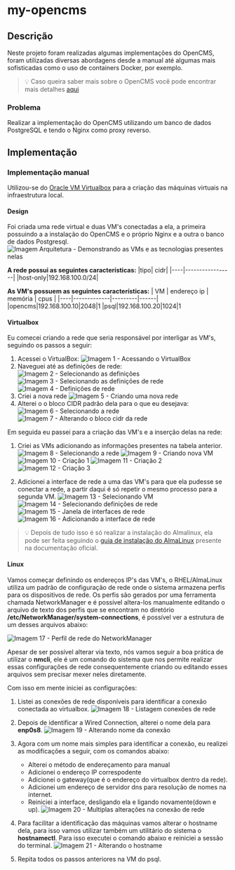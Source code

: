 # my-opencms

## Descrição 
Neste projeto foram realizadas algumas implementações do OpenCMS, foram 
utilizadas diversas abordagens desde a manual até algumas mais sofisticadas como
o uso de containers Docker, por exemplo.

>:bulb: Caso queira saber mais sobre o OpenCMS você pode encontrar mais detalhes
[aqui](https://documentation.opencms.org/opencms-documentation/introduction/get-started/)

### Problema
Realizar a implementação do OpenCMS utilizando um banco de dados PostgreSQL
e tendo o Nginx como proxy reverso.

## Implementação

### Implementação manual
Utilizou-se do [Oracle VM Virtualbox](https://www.virtualbox.org/manual/UserManual.html)
para a criação das máquinas virtuais na infraestrutura local.

#### **Design**
Foi criada uma rede virtual e duas VM's conectadas a ela, a primeira possuindo a a instalação do OpenCMS e o próprio Nginx e a outra o banco de dados Postgresql.
![Imagem Arquitetura - Demonstrando as VMs e as tecnologias presentes nelas](imagens/imp-manual-arq.png)

**A rede possui as seguintes características:**
|tipo| cidr|
|----|-----------------|
|host-only|192.168.100.0/24|

**As VM's possuem as seguintes características:**
| VM | endereço ip | memória | cpus |
|----|-------------|---------|------|
|opencms|192.168.100.10|2048|1
|psql|192.168.100.20|1024|1

#### Virtualbox
Eu comecei criando a rede que seria responsável por interligar as VM's, 
seguindo os passos a seguir:
1. Acessei o VirtualBox:
![Imagem 1 - Acessando o VirtualBox](imagens/imp-manual-1.png)
2. Naveguei até as definições de rede:
![Imagem 2 - Selecionando as definições](imagens/imp-manual-2.png)
![Imagem 3 - Selecionando as definições de rede](imagens/imp-manual-3.png)
![Imagem 4 - Definições de rede](imagens/imp-manual-4.png)
3. Criei a nova rede
![Imagem 5 - Criando uma nova rede](imagens/imp-manual-5.png)
4. Alterei o o bloco CIDR padrão dela para o que eu desejava:
![Imagem 6 - Selecionando a rede](imagens/imp-manual-6.png)
![Imagem 7 - Alterando o bloco cidr da rede](imagens/imp-manual-7.png)

Em seguida eu passei para a criação das VM's e a inserção delas na rede:
1. Criei as VMs adicionando as informações presentes na tabela anterior.
![Imagem 8 - Selecionando a rede](imagens/imp-manual-8.png)
![Imagem 9 - Criando nova VM](imagens/imp-manual-9.png)
![Imagem 10 - Criação 1](imagens/imp-manual-10.png)
![Imagem 11 - Criação 2](imagens/imp-manual-11.png)
![Imagem 12 - Criação 3](imagens/imp-manual-12.png)

2. Adicionei a interface de rede a uma das VM's para que ela pudesse se conectar
a rede, a partir daqui é só repetir o mesmo processo para a segunda VM.
![Imagem 13 - Selecionando VM](imagens/imp-manual-13.png)
![Imagem 14 - Selecionando definições de rede](imagens/imp-manual-14.png)
![Imagem 15 - Janela de interfaces de rede ](imagens/imp-manual-15.png)
![Imagem 16 - Adicionando a interface de rede](imagens/imp-manual-16.png)

>:bulb: Depois de tudo isso é só realizar a instalação do Almalinux, ela pode ser feita seguindo
o  [guia de instalação do AlmaLinux](https://wiki.almalinux.org/documentation/installation-guide.html#installation) presente na documentação oficial.

#### Linux
Vamos começar definindo os endereços IP's das VM's, o RHEL/AlmaLinux utiliza
um padrão de configuração de rede onde o sistema armazena perfis para os dispositivos
de rede. Os perfis são gerados por uma ferramenta chamada NetworkManager e é
possível altera-los manualmente editando o arquivo de texto dos perfis que se 
encontram no diretório **/etc/NetworkManager/system-connections**, é possível
ver a estrutura de um desses arquivos abaixo:

![Imagem 17 - Perfil de rede do NetworkManager](imagens/imp-manual-17.png)

Apesar de ser possível alterar via texto, nós vamos seguir a boa prática de 
utilizar o **nmcli**, ele é um comando do sistema que nos permite realizar essas 
configurações de rede consequentemente criando ou editando esses arquivos sem 
precisar mexer neles diretamente.

Com isso em mente iniciei as configurações:

1. Listei as conexões de rede disponíveis para identificar a conexão conectada
ao virtualbox.
![Imagem 18 - Listagem conexões de rede](imagens/imp-manual-18.png)


2. Depois de identificar a Wired Connection, alterei o nome dela para **enp0s8**.
![Imagem 19 - Alterando nome da conexão](imagens/imp-manual-19.png)

3. Agora com um nome mais simples para identificar a conexão, eu realizei
as modificações a seguir, com os comandos abaixo:

    - Alterei o método de endereçamento para manual
    - Adicionei o endereço IP correspodente
    - Adicionei o gateway(que é o endereço do virtualbox dentro da rede).
    - Adicionei um endereço de servidor dns para resolução de nomes na internet.
    - Reiniciei a interface, desligando ela e ligando novamente(down e up).
    ![Imagem 20 - Multiplas alterações na conexão de rede](imagens/imp-manual-20.png)


4. Para facilitar a identificação das máquinas vamos alterar o hostname dela,
para isso vamos utilizar também um utilitário do sistema o **hostnamectl**.
Para isso executei o comando abaixo e reiniciei a sessão do terminal.
![Imagem 21 - Alterando o hostname](imagens/imp-manual-21.png)

5. Repita todos os passos anteriores na VM do psql.




















